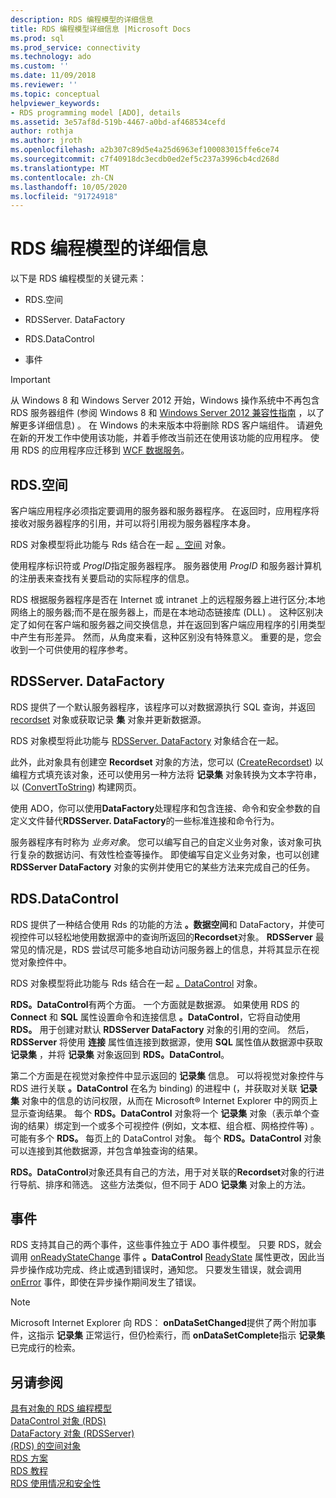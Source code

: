 ```yaml
---
description: RDS 编程模型的详细信息
title: RDS 编程模型详细信息 |Microsoft Docs
ms.prod: sql
ms.prod_service: connectivity
ms.technology: ado
ms.custom: ''
ms.date: 11/09/2018
ms.reviewer: ''
ms.topic: conceptual
helpviewer_keywords:
- RDS programming model [ADO], details
ms.assetid: 3e57af8d-519b-4467-a0bd-af468534cefd
author: rothja
ms.author: jroth
ms.openlocfilehash: a2b307c89d5e4a25d6963ef100083015ffe6ce74
ms.sourcegitcommit: c7f40918dc3ecdb0ed2ef5c237a3996cb4cd268d
ms.translationtype: MT
ms.contentlocale: zh-CN
ms.lasthandoff: 10/05/2020
ms.locfileid: "91724918"
---
```

# <a name="rds-programming-model-in-detail"></a>RDS 编程模型的详细信息
以下是 RDS 编程模型的关键元素：  
  
-   RDS.空间  
  
-   RDSServer. DataFactory  
  
-   RDS.DataControl  
  
-   事件  
  
> [!IMPORTANT]
>  从 Windows 8 和 Windows Server 2012 开始，Windows 操作系统中不再包含 RDS 服务器组件 (参阅 Windows 8 和 [Windows Server 2012 兼容性指南](https://www.microsoft.com/download/details.aspx?id=27416) ，以了解更多详细信息) 。 在 Windows 的未来版本中将删除 RDS 客户端组件。 请避免在新的开发工作中使用该功能，并着手修改当前还在使用该功能的应用程序。 使用 RDS 的应用程序应迁移到 [WCF 数据服务](/dotnet/framework/wcf/)。  
  
## <a name="rdsdataspace"></a>RDS.空间  
 客户端应用程序必须指定要调用的服务器和服务器程序。 在返回时，应用程序将接收对服务器程序的引用，并可以将引用视为服务器程序本身。  
  
 RDS 对象模型将此功能与 Rds 结合在一起 [。空间](../../reference/rds-api/dataspace-object-rds.md) 对象。  
  
 使用程序标识符或 *ProgID*指定服务器程序。 服务器使用 *ProgID* 和服务器计算机的注册表来查找有关要启动的实际程序的信息。  
  
 RDS 根据服务器程序是否在 Internet 或 intranet 上的远程服务器上进行区分;本地网络上的服务器;而不是在服务器上，而是在本地动态链接库 (DLL) 。 这种区别决定了如何在客户端和服务器之间交换信息，并在返回到客户端应用程序的引用类型中产生有形差异。 然而，从角度来看，这种区别没有特殊意义。 重要的是，您会收到一个可供使用的程序参考。  
  
## <a name="rdsserverdatafactory"></a>RDSServer. DataFactory  
 RDS 提供了一个默认服务器程序，该程序可以对数据源执行 SQL 查询，并返回 [recordset](../../reference/ado-api/recordset-object-ado.md) 对象或获取记录 **集** 对象并更新数据源。  
  
 RDS 对象模型将此功能与 [RDSServer. DataFactory](../../reference/rds-api/datafactory-object-rdsserver.md) 对象结合在一起。  
  
 此外，此对象具有创建空 **Recordset** 对象的方法，您可以 ([CreateRecordset](../../reference/rds-api/createrecordset-method-rds.md)) 以编程方式填充该对象，还可以使用另一种方法将 **记录集** 对象转换为文本字符串，以 ([ConvertToString](../../reference/rds-api/converttostring-method-rds.md)) 构建网页。  
  
 使用 ADO，你可以使用**DataFactory**处理程序和包含连接、命令和安全参数的自定义文件替代**RDSServer. DataFactory**的一些标准连接和命令行为。  
  
 服务器程序有时称为 *业务对象*。 您可以编写自己的自定义业务对象，该对象可执行复杂的数据访问、有效性检查等操作。 即使编写自定义业务对象，也可以创建 **RDSServer DataFactory** 对象的实例并使用它的某些方法来完成自己的任务。  
  
## <a name="rdsdatacontrol"></a>RDS.DataControl  
 RDS 提供了一种结合使用 Rds 的功能的方法 **。数据空间**和 DataFactory，并使可视控件可以轻松地使用数据源中的查询所返回的**Recordset**对象。 **RDSServer** 最常见的情况是，RDS 尝试尽可能多地自动访问服务器上的信息，并将其显示在视觉对象控件中。  
  
 RDS 对象模型将此功能与 Rds 结合在一起 [。DataControl](../../reference/rds-api/datacontrol-object-rds.md) 对象。  
  
 **RDS。DataControl**有两个方面。 一个方面就是数据源。 如果使用 RDS 的 **Connect** 和 **SQL** 属性设置命令和连接信息 **。DataControl**，它将自动使用 **RDS。** 用于创建对默认 **RDSServer DataFactory** 对象的引用的空间。 然后， **RDSServer** 将使用 **连接** 属性值连接到数据源，使用 **SQL** 属性值从数据源中获取 **记录集** ，并将 **记录集** 对象返回到 **RDS。DataControl**。  
  
 第二个方面是在视觉对象控件中显示返回的 **记录集** 信息。 可以将视觉对象控件与 RDS 进行关联 **。DataControl** 在名为 binding) 的进程中 (，并获取对关联 **记录集** 对象中的信息的访问权限，从而在 Microsoft® Internet Explorer 中的网页上显示查询结果。 每个 **RDS。DataControl** 对象将一个 **记录集** 对象（表示单个查询的结果）绑定到一个或多个可视控件 (例如，文本框、组合框、网格控件等) 。 可能有多个 **RDS。** 每页上的 DataControl 对象。 每个 **RDS。DataControl** 对象可以连接到其他数据源，并包含单独查询的结果。  
  
 **RDS。DataControl**对象还具有自己的方法，用于对关联的**Recordset**对象的行进行导航、排序和筛选。 这些方法类似，但不同于 ADO **记录集** 对象上的方法。  
  
## <a name="events"></a>事件  
 RDS 支持其自己的两个事件，这些事件独立于 ADO 事件模型。 只要 RDS，就会调用 [onReadyStateChange](../../reference/rds-api/onreadystatechange-event-rds.md) 事件 **。DataControl** [ReadyState](../../reference/rds-api/readystate-property-rds.md) 属性更改，因此当异步操作成功完成、终止或遇到错误时，通知您。 只要发生错误，就会调用 [onError](../../reference/rds-api/onerror-event-rds.md) 事件，即使在异步操作期间发生了错误。  
  
> [!NOTE]
>  Microsoft Internet Explorer 向 RDS： **onDataSetChanged**提供了两个附加事件，这指示 **记录集** 正常运行，但仍检索行，而 **onDataSetComplete**指示 **记录集** 已完成行的检索。  
  
## <a name="see-also"></a>另请参阅  
 [具有对象的 RDS 编程模型](./rds-programming-model-with-objects.md)   
 [DataControl 对象 (RDS) ](../../reference/rds-api/datacontrol-object-rds.md)   
 [DataFactory 对象 (RDSServer) ](../../reference/rds-api/datafactory-object-rdsserver.md)   
 [ (RDS) 的空间对象 ](../../reference/rds-api/dataspace-object-rds.md)   
 [RDS 方案](./rds-scenario.md)   
 [RDS 教程](./rds-tutorial.md)   
 [RDS 使用情况和安全性](./rds-usage-and-security.md)